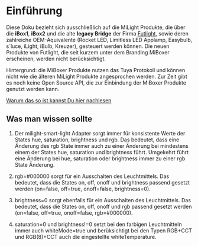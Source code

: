 # Einführung
Diese Doku bezieht sich ausschließlich auf die MiLight Produkte, die über die **iBox1**, **iBox2** und die alte **legacy Bridge**
der Firma [Futlight](https://www.futlight.com/), sowie deren zahlreiche OEM-Äquivalente (Rocket LED, Limitless LED Applamp, Easybulb,
s`luce, iLight, iBulb, Kreuzer), gesteuert werden können. Die neuen Produkte von Futlight, die seit kurzem unter dem
Branding MiBoxer erscheinen, werden nicht berücksichtigt.

Hintergrund: die MiBoxer Produkte nutzen das Tuya Protokoll und können nicht wie die älteren MiLight Produkte angesprochen werden.
Zur Zeit gibt es noch keine Open Source API, die zur Einbindung der MiBoxer Produkte genutzt werden kann.

[Warum das so ist kannst Du hier nachlesen  ](https://github.com/bcaro/Miboxer)

## Was man wissen sollte
1. Der milight-smart-light Adapter sorgt immer für konsistente Werte der States hue, saturation, brightness und rgb.
Das bedeutet, dass eine Änderung des rgb State immer auch zu einer Änderung bei mindestens einem der States hue,
saturation und brightness führt. Umgekehrt führt eine Änderung bei hue, saturation oder brightness immer zu einer rgb
State Änderung.

2. rgb=#000000 sorgt für ein Ausschalten des Leuchtmittels. Das bedeutet, dass die States on, off, onoff und
brightness passend gesetzt werden (on=false, off=true, onoff=false, brightness=0).

3. brightness=0 sorgt ebenfalls für ein Ausschalten des Leuchtmittels. Das bedeutet, dass die States on, off, onoff und
rgb passend gesetzt werden (on=false, off=true, onoff=false, rgb=#000000).

4. saturation=0 und brightness!=0 setzt bei den farbigen Leuchtmitteln immer auch whiteMode=true und berüksichtigt
 bei den Typen RGB+CCT und RGB(8)+CCT auch die eingestellte whiteTemperature.
